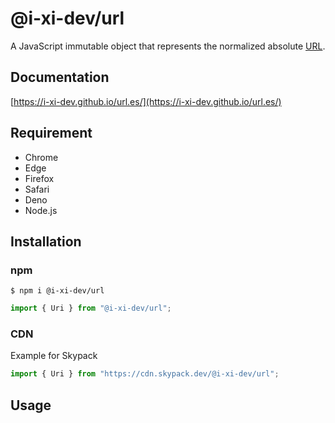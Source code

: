 # @i-xi-dev/url

A JavaScript immutable object that represents the normalized absolute [URL](https://url.spec.whatwg.org/).


## Documentation

[https://i-xi-dev.github.io/url.es/](https://i-xi-dev.github.io/url.es/)


## Requirement

- Chrome
- Edge
- Firefox
- Safari
- Deno
- Node.js


## Installation

### npm

```console
$ npm i @i-xi-dev/url
```

```javascript
import { Uri } from "@i-xi-dev/url";
```

### CDN

Example for Skypack
```javascript
import { Uri } from "https://cdn.skypack.dev/@i-xi-dev/url";
```


## Usage
